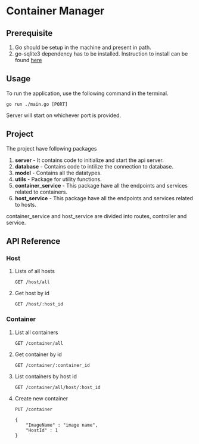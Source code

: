# Container Manager

## Prerequisite

1. Go should be setup in the machine and present in path.
2. go-sqlite3 dependency has to be installed. Instruction to install can be found [here](https://pkg.go.dev/github.com/mattn/go-sqlite3#section-readme:~:text=Author-,Installation,-This%20package%20can)
        

## Usage
To run the application, use the following command in the terminal.

`go run ./main.go [PORT]`

Server will start on whichever port is provided.

## Project
The project have following packages
1. **server** - It contains code to initialize and start the api server.
2. **database** - Contains code to intilize the connection to database.
3. **model** - Contains all the datatypes.
4. **utils** - Package for utility functions.
5. **container_service** - This package have all the endpoints and services related to containers.
6. **host_service** - This package have all the endpoints and services related to hosts.

container_service and host_service are divided into routes, controller and service.

## API Reference

### Host
1. Lists of all hosts
    
    `GET /host/all`
    
2. Get host by id

    `GET /host/:host_id`


### Container
1. List all containers
    
    `GET /container/all`

2. Get container by id

    `GET /container/:container_id`

3. List containers by host id

    `GET /container/all/host/:host_id`

4. Create new container

    ``` 
    PUT /container

    {
        "ImageName" : "image name",
        "HostId" : 1
    }

    ```